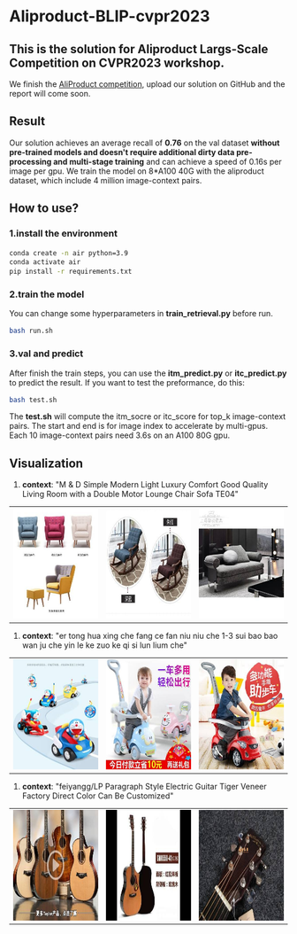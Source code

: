 # Aliproduct-BLIP-cvpr2023
## This is the solution for Aliproduct Largs-Scale Competition on CVPR2023 workshop.

We finish the [AliProduct competition](https://tianchi.aliyun.com/competition/entrance/532077/introduction?spm=a2c22.12281957.0.0.605a3b74xC42iA), upload our solution on GitHub and the report will come soon.

## Result
Our solution achieves an average recall of **0.76** on the val dataset **without pre-trained models and doesn't require additional dirty data pre-processing and multi-stage training** and can achieve a speed of 0.16s per image per gpu.
We train the model on 8*A100 40G with the aliproduct dataset, which include 4 million image-context pairs.

## How to use?

### 1.install the environment
```bash
conda create -n air python=3.9
conda activate air
pip install -r requirements.txt
```

### 2.train the model
You can change some hyperparameters in **train_retrieval.py** before run.
```bash
bash run.sh
```

### 3.val and predict
After finish the train steps, you can use the **itm_predict.py** or **itc_predict.py** to predict the result. If you want to test the preformance, do this:
```bash
bash test.sh
```
The **test.sh** will compute the itm_socre or itc_score for top_k image-context pairs. The start and end is for image index to accelerate by multi-gpus. Each 10 image-context pairs need 3.6s on an A100 80G gpu.

## Visualization
1. **context**: "M & D Simple Modern Light Luxury Comfort Good Quality Living Room with a Double Motor Lounge Chair Sofa TE04"
<table>
    <tr>
        <td ><center><img src=imgs/cap1_1.jpg width=200 height=200/></center></td>
        <td ><center><img src=imgs/cap1_2.jpg width=200 height=200/></center></td>
        <td ><center><img src=imgs/cap1_3.jpg width=200 height=200/></center></td>
    </tr>
</table>


1. **context**: "er tong hua xing che fang ce fan niu niu che 1-3 sui bao bao wan ju che yin le ke zuo ke qi si lun lium che"
<table>
    <tr>
        <td ><center><img src=imgs/cap2_1.jpg width=200 height=200/></center></td>
        <td ><center><img src=imgs/cap2_2.jpg width=200 height=200/></center></td>
        <td ><center><img src=imgs/cap2_3.jpg width=200 height=200/></center></td>
    </tr>
</table>

1. **context**: "feiyangg/LP Paragraph Style Electric Guitar Tiger Veneer Factory Direct Color Can Be Customized"
<table>
    <tr>
        <td ><center><img src=imgs/cap3_1.jpg width=200 height=200/></center></td>
        <td ><center><img src=imgs/cap3_2.jpg width=200 height=200/></center></td>
        <td ><center><img src=imgs/cap3_3.jpg width=200 height=200/></center></td>
    </tr>
</table>